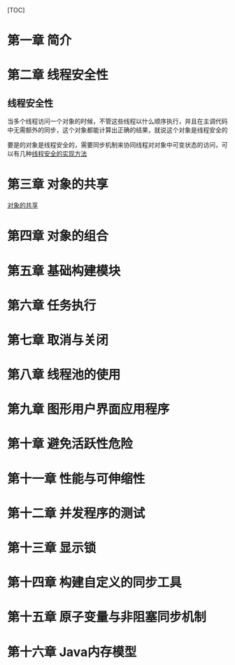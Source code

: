 
[TOC]

# 第一章 简介


# 第二章 线程安全性
## 线程安全性
当多个线程访问一个对象的时候，不管这些线程以什么顺序执行，并且在主调代码中无需额外的同步，这个对象都能计算出正确的结果，就说这个对象是线程安全的

要是的对象是线程安全的，需要同步机制来协同线程对对象中可变状态的访问，可以有几种[线程安全的实现方法](./线程安全的实现方法.md)


# 第三章 对象的共享
[对象的共享](./对象的共享.md)



# 第四章 对象的组合



# 第五章 基础构建模块



# 第六章 任务执行


# 第七章 取消与关闭


# 第八章 线程池的使用


# 第九章 图形用户界面应用程序


# 第十章 避免活跃性危险


# 第十一章 性能与可伸缩性



# 第十二章 并发程序的测试


# 第十三章 显示锁


# 第十四章 构建自定义的同步工具


# 第十五章 原子变量与非阻塞同步机制


# 第十六章 Java内存模型

